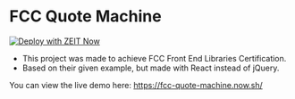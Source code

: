 # FCC Quote Machine

[![Deploy with ZEIT Now](https://zeit.co/button)](https://zeit.co/new/project?template=https://github.com/nicolasmgaray/fcc-quote-machine)

- This project was made to achieve FCC Front End Libraries Certification. 
- Based on their given example, but made with React instead of jQuery.

You can view the live demo here: https://fcc-quote-machine.now.sh/
